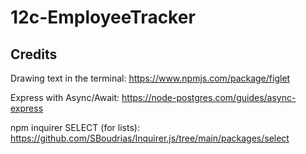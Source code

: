 # 12c-EmployeeTracker









## Credits 

Drawing text in the terminal:
https://www.npmjs.com/package/figlet

Express with Async/Await:
https://node-postgres.com/guides/async-express

npm inquirer SELECT (for lists):
https://github.com/SBoudrias/Inquirer.js/tree/main/packages/select

